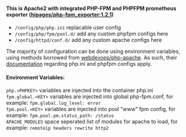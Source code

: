 #### This is Apache2 with integrated PHP-FPM and PHPFPM prometheus exporter ([hipages/php-fpm_exporter:1.2.1](https://github.com/hipages/php-fpm_exporter))

* `/config/php/php.ini` replacable user config  
* `/config/php/fpm/pool.d/` add any custom phpfpm configs here  
* `/config/httpd/conf.d/` add any custom apache configs here


The majority of configuration can be done using environment variables, using methods borrowed from [webdevops/php-apache](https://hub.docker.com/r/webdevops/php-apache).  As such, their [documentation](https://dockerfile.readthedocs.io/en/latest/content/DockerImages/dockerfiles/php-apache.html#php-ini-variables) regarding php.ini and phpfpm configs apply.


#### Environment Variables:

`php.<PHPKEY>` variables are injected into the container php.ini  
`fpm.global.<KEY>` variables are injected into global php-fpm.conf, for example: `fpm.global.log_level: error`  
`fpm.pool.<KEY>` variables are injected into pool "www" fpm config, for example: `fpm.pool.pm.status_path: /status`  
`APACHE_MODULES` space seperated list of modules for apache to load, for example:  `remoteip headers rewrite http2`  
